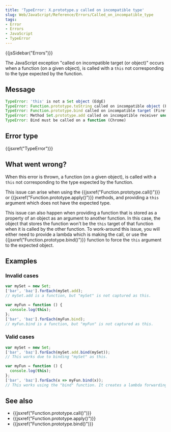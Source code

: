 ```yaml
---
title: 'TypeError: X.prototype.y called on incompatible type'
slug: Web/JavaScript/Reference/Errors/Called_on_incompatible_type
tags:
- Error
- Errors
- JavaScript
- TypeError
---
```

{{jsSidebar("Errors")}}

The JavaScript exception "called on incompatible target (or object)" occurs when
a function (on a given object), is called with a `this` not corresponding to the
type expected by the function.

## Message

```js
TypeError: 'this' is not a Set object (EdgE)
TypeError: Function.prototype.toString called on incompatible object (Firefox)
TypeError: Function.prototype.bind called on incompatible target (Firefox)
TypeError: Method Set.prototype.add called on incompatible receiver undefined (Chrome)
TypeError: Bind must be called on a function (Chrome)
```

## Error type

{{jsxref("TypeError")}}

## What went wrong?

When this error is thrown, a function (on a given object), is called with a
`this` not corresponding to the type expected by the function.

This issue can arise when using the
{{jsxref("Function.prototype.call()")}} or
{{jsxref("Function.prototype.apply()")}} methods, and providing a
`this` argument which does not have the expected type.

This issue can also happen when providing a function that is stored as a
property of an object as an argument to another function. In this case, the
object that stores the function won't be the `this` target of that function when
it is called by the other function. To work-around this issue, you will either
need to provide a lambda which is making the call, or use the
{{jsxref("Function.prototype.bind()")}} function to force the
`this` argument to the expected object.

## Examples

### Invalid cases

```js example-bad
var mySet = new Set;
['bar', 'baz'].forEach(mySet.add);
// mySet.add is a function, but "mySet" is not captured as this.

var myFun = function () {
  console.log(this);
};
['bar', 'baz'].forEach(myFun.bind);
// myFun.bind is a function, but "myFun" is not captured as this.
```

### Valid cases

```js example-good
var mySet = new Set;
['bar', 'baz'].forEach(mySet.add.bind(mySet));
// This works due to binding "mySet" as this.

var myFun = function () {
  console.log(this);
};
['bar', 'baz'].forEach(x => myFun.bind(x));
// This works using the "bind" function. It creates a lambda forwarding the argument.
```

## See also

- {{jsxref("Function.prototype.call()")}}
- {{jsxref("Function.prototype.apply()")}}
- {{jsxref("Function.prototype.bind()")}}
